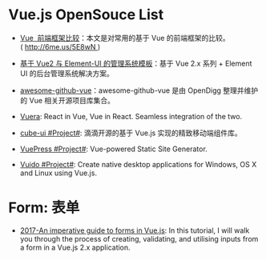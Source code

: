 # Vue.js OpenSouce List

- [Vue  前端框架比较](http://6me.us/5E8wN)：本文是对常用的基于 Vue 的前端框架的比较。( http://6me.us/5E8wN )

- [基于 Vue2 与 Element-UI 的管理系统模板](https://github.com/lin-xin/manage-system)：基于 Vue 2.x 系列 + Element UI 的后台管理系统解决方案。

- [awesome-github-vue](https://github.com/opendigg/awesome-github-vue)：awesome-github-vue 是由 OpenDigg 整理并维护的 Vue 相关开源项目库集合。

- [Vuera](https://parg.co/UmA): React in Vue, Vue in React. Seamless integration of the two.

- [cube-ui #Project#](https://didi.github.io/cube-ui/#/zh-CN): 滴滴开源的基于 Vue.js 实现的精致移动端组件库。

- [VuePress #Project#](https://vuepress.vuejs.org/): Vue-powered Static Site Generator.

- [Vuido #Project#](https://github.com/mimecorg/vuido): Create native desktop applications for Windows, OS X and Linux using Vue.js.

# Form: 表单

- [2017-An imperative guide to forms in Vue.js](https://parg.co/UGT): In this tutorial, I will walk you through the process of creating, validating, and utilising inputs from a form in a Vue.js 2.x application.
